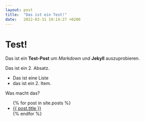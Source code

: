 ```yaml
---
layout: post
title:  "Das ist ein Test!"
date:   2022-03-31 19:14:27 +0200
---
```


# Test!

Das ist ein **Test-Post** um *Markdown* und **Jekyll** auszuprobieren.

Das ist ein 2. Absatz.

- Das ist eine Liste
- das ist ein 2. Item.

Was macht das?
<ul>
  {% for post in site.posts %}
    <li>
      <a href="{{ post.url }}">{{ post.title }}</a>
    </li>
  {% endfor %}
</ul>